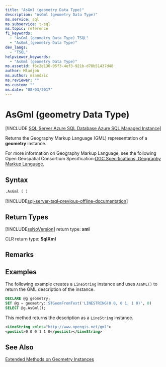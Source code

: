 ```yaml
---
title: "AsGml (geometry Data Type)"
description: "AsGml (geometry Data Type)"
ms.service: sql
ms.subservice: t-sql
ms.topic: reference
f1_keywords: 
  - "AsGml_(geometry_Data_Type)_TSQL"
  - "AsGml_(geometry Data Type)"
dev_langs: 
  - "TSQL"
helpviewer_keywords: 
  - "AsGml (geometry Data Type)"
ms.assetid: f6c2e130-05f3-4ef3-921b-d78b51437d48
author: MladjoA
ms.author: mlandzic 
ms.reviewer: ""
ms.custom: ""
ms.date: "08/03/2017"
---
```

# AsGml (geometry Data Type)

[!INCLUDE [SQL Server Azure SQL Database Azure SQL Managed Instance](../../includes/applies-to-version/sql-asdb-asdbmi.md)]

Returns the Geography Markup Language (GML) representation of a **geometry** instance.
  
For more information on Geography Markup Language, see the following Open Geospatial Consortium Specification:[OGC Specifications, Geography Markup Language.](https://go.microsoft.com/fwlink/?LinkId=93629)
  
## Syntax  
  
```sql  
.AsGml ( )  
```  
  
[!INCLUDE[sql-server-tsql-previous-offline-documentation](../../includes/sql-server-tsql-previous-offline-documentation.md)]

## Return Types

[!INCLUDE[ssNoVersion](../../includes/ssnoversion-md.md)] return type: **xml**  
  
CLR return type: **SqlXml**  
  
## Remarks  
  
## Examples

The following example creates a `LineString` instance and uses `AsGML()` to return the GML description of the instance.  
  
```sql
DECLARE @g geometry;  
SET @g = geometry::STGeomFromText('LINESTRING(0 0, 0 1, 1 0)', 0)  
SELECT @g.AsGml();  
```  
  
 This method returns the description as a `LineString` instance.  
  
```xml
<LineString xmlns="http://www.opengis.net/gml">  
<posList>0 0 0 1 1 0</posList></LineString>  
```  
  
## See Also  
 [Extended Methods on Geometry Instances](../../t-sql/spatial-geometry/extended-methods-on-geometry-instances.md)  
  
  

